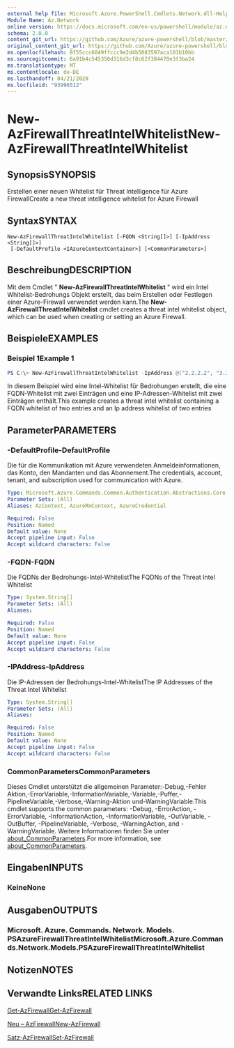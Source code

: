 ```yaml
---
external help file: Microsoft.Azure.PowerShell.Cmdlets.Network.dll-Help.xml
Module Name: Az.Network
online version: https://docs.microsoft.com/en-us/powershell/module/az.network/new-azfirewallthreatintelwhitelist
schema: 2.0.0
content_git_url: https://github.com/Azure/azure-powershell/blob/master/src/Network/Network/help/New-AzFirewallThreatIntelWhitelist.md
original_content_git_url: https://github.com/Azure/azure-powershell/blob/master/src/Network/Network/help/New-AzFirewallThreatIntelWhitelist.md
ms.openlocfilehash: 8f55ccc6049ffccc9e2d4b5083597aca101b10bb
ms.sourcegitcommit: 6a91b4c545350d316d3cf8c62f384478e3f3ba24
ms.translationtype: MT
ms.contentlocale: de-DE
ms.lasthandoff: 04/21/2020
ms.locfileid: "93996512"
---
```

# <span data-ttu-id="c5f57-101">New-AzFirewallThreatIntelWhitelist</span><span class="sxs-lookup"><span data-stu-id="c5f57-101">New-AzFirewallThreatIntelWhitelist</span></span>

## <span data-ttu-id="c5f57-102">Synopsis</span><span class="sxs-lookup"><span data-stu-id="c5f57-102">SYNOPSIS</span></span>
<span data-ttu-id="c5f57-103">Erstellen einer neuen Whitelist für Threat Intelligence für Azure Firewall</span><span class="sxs-lookup"><span data-stu-id="c5f57-103">Create a new threat intelligence whitelist for Azure Firewall</span></span>

## <span data-ttu-id="c5f57-104">Syntax</span><span class="sxs-lookup"><span data-stu-id="c5f57-104">SYNTAX</span></span>

```
New-AzFirewallThreatIntelWhitelist [-FQDN <String[]>] [-IpAddress <String[]>]
 [-DefaultProfile <IAzureContextContainer>] [<CommonParameters>]
```

## <span data-ttu-id="c5f57-105">Beschreibung</span><span class="sxs-lookup"><span data-stu-id="c5f57-105">DESCRIPTION</span></span>
<span data-ttu-id="c5f57-106">Mit dem Cmdlet " **New-AzFirewallThreatIntelWhitelist** " wird ein Intel Whitelist-Bedrohungs Objekt erstellt, das beim Erstellen oder Festlegen einer Azure-Firewall verwendet werden kann.</span><span class="sxs-lookup"><span data-stu-id="c5f57-106">The **New-AzFirewallThreatIntelWhitelist** cmdlet creates a threat intel whitelist object, which can be used when creating or setting an Azure Firewall.</span></span>

## <span data-ttu-id="c5f57-107">Beispiele</span><span class="sxs-lookup"><span data-stu-id="c5f57-107">EXAMPLES</span></span>

### <span data-ttu-id="c5f57-108">Beispiel 1</span><span class="sxs-lookup"><span data-stu-id="c5f57-108">Example 1</span></span>
```powershell
PS C:\> New-AzFirewallThreatIntelWhitelist -IpAddress @("2.2.2.2", "3.3.3.3") -FQDN @("bing.com", "yammer.com")
```

<span data-ttu-id="c5f57-109">In diesem Beispiel wird eine Intel-Whitelist für Bedrohungen erstellt, die eine FQDN-Whitelist mit zwei Einträgen und eine IP-Adressen-Whitelist mit zwei Einträgen enthält.</span><span class="sxs-lookup"><span data-stu-id="c5f57-109">This example creates a threat intel whitelist containing a FQDN whitelist of two entries and an Ip address whitelist of two entries</span></span>

## <span data-ttu-id="c5f57-110">Parameter</span><span class="sxs-lookup"><span data-stu-id="c5f57-110">PARAMETERS</span></span>

### <span data-ttu-id="c5f57-111">-DefaultProfile</span><span class="sxs-lookup"><span data-stu-id="c5f57-111">-DefaultProfile</span></span>
<span data-ttu-id="c5f57-112">Die für die Kommunikation mit Azure verwendeten Anmeldeinformationen, das Konto, den Mandanten und das Abonnement.</span><span class="sxs-lookup"><span data-stu-id="c5f57-112">The credentials, account, tenant, and subscription used for communication with Azure.</span></span>

```yaml
Type: Microsoft.Azure.Commands.Common.Authentication.Abstractions.Core.IAzureContextContainer
Parameter Sets: (All)
Aliases: AzContext, AzureRmContext, AzureCredential

Required: False
Position: Named
Default value: None
Accept pipeline input: False
Accept wildcard characters: False
```

### <span data-ttu-id="c5f57-113">-FQDN</span><span class="sxs-lookup"><span data-stu-id="c5f57-113">-FQDN</span></span>
<span data-ttu-id="c5f57-114">Die FQDNs der Bedrohungs-Intel-Whitelist</span><span class="sxs-lookup"><span data-stu-id="c5f57-114">The FQDNs of the Threat Intel Whitelist</span></span>

```yaml
Type: System.String[]
Parameter Sets: (All)
Aliases:

Required: False
Position: Named
Default value: None
Accept pipeline input: False
Accept wildcard characters: False
```

### <span data-ttu-id="c5f57-115">-IPAddress</span><span class="sxs-lookup"><span data-stu-id="c5f57-115">-IpAddress</span></span>
<span data-ttu-id="c5f57-116">Die IP-Adressen der Bedrohungs-Intel-Whitelist</span><span class="sxs-lookup"><span data-stu-id="c5f57-116">The IP Addresses of the Threat Intel Whitelist</span></span>

```yaml
Type: System.String[]
Parameter Sets: (All)
Aliases:

Required: False
Position: Named
Default value: None
Accept pipeline input: False
Accept wildcard characters: False
```

### <span data-ttu-id="c5f57-117">CommonParameters</span><span class="sxs-lookup"><span data-stu-id="c5f57-117">CommonParameters</span></span>
<span data-ttu-id="c5f57-118">Dieses Cmdlet unterstützt die allgemeinen Parameter:-Debug,-Fehler Aktion,-ErrorVariable,-InformationVariable,-Variable,-Puffer,-PipelineVariable,-Verbose,-Warning-Aktion und-WarningVariable.</span><span class="sxs-lookup"><span data-stu-id="c5f57-118">This cmdlet supports the common parameters: -Debug, -ErrorAction, -ErrorVariable, -InformationAction, -InformationVariable, -OutVariable, -OutBuffer, -PipelineVariable, -Verbose, -WarningAction, and -WarningVariable.</span></span> <span data-ttu-id="c5f57-119">Weitere Informationen finden Sie unter [about_CommonParameters](http://go.microsoft.com/fwlink/?LinkID=113216).</span><span class="sxs-lookup"><span data-stu-id="c5f57-119">For more information, see [about_CommonParameters](http://go.microsoft.com/fwlink/?LinkID=113216).</span></span>

## <span data-ttu-id="c5f57-120">Eingaben</span><span class="sxs-lookup"><span data-stu-id="c5f57-120">INPUTS</span></span>

### <span data-ttu-id="c5f57-121">Keine</span><span class="sxs-lookup"><span data-stu-id="c5f57-121">None</span></span>

## <span data-ttu-id="c5f57-122">Ausgaben</span><span class="sxs-lookup"><span data-stu-id="c5f57-122">OUTPUTS</span></span>

### <span data-ttu-id="c5f57-123">Microsoft. Azure. Commands. Network. Models. PSAzureFirewallThreatIntelWhitelist</span><span class="sxs-lookup"><span data-stu-id="c5f57-123">Microsoft.Azure.Commands.Network.Models.PSAzureFirewallThreatIntelWhitelist</span></span>

## <span data-ttu-id="c5f57-124">Notizen</span><span class="sxs-lookup"><span data-stu-id="c5f57-124">NOTES</span></span>

## <span data-ttu-id="c5f57-125">Verwandte Links</span><span class="sxs-lookup"><span data-stu-id="c5f57-125">RELATED LINKS</span></span>

[<span data-ttu-id="c5f57-126">Get-AzFirewall</span><span class="sxs-lookup"><span data-stu-id="c5f57-126">Get-AzFirewall</span></span>](./Get-AzFirewall.md)

[<span data-ttu-id="c5f57-127">Neu – AzFirewall</span><span class="sxs-lookup"><span data-stu-id="c5f57-127">New-AzFirewall</span></span>](./New-AzFirewall.md)

[<span data-ttu-id="c5f57-128">Satz-AzFirewall</span><span class="sxs-lookup"><span data-stu-id="c5f57-128">Set-AzFirewall</span></span>](./Set-AzFirewall.md)